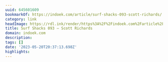 ```yaml
---
uuid: 645601609
bookmarkOf: https://indoek.com/article/surf-shacks-093-scott-richards/
category: link
headImage: https://rdl.ink/render/https%3A%2F%2Findoek.com%2Farticle%2Fsurf-shacks-093-scott-richards%2F
title: Surf Shacks 093 – Scott Richards
domain: indoek.com
description:
tags: []
date: '2023-05-20T20:37:13.698Z'
highlights:
---
```




